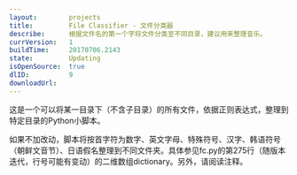 ```yaml
---
layout:        projects
title:         File Classifier - 文件分类器
describe:      根据文件名的第一个字将文件分类至不同目录，建议用来整理音乐。
currVersion:   1
buildTime:     20170706.2143
state:         Updating
isOpenSource:  true
dlID:          9
downloadUrl:   
---
```


这是一个可以将某一目录下（不含子目录）的所有文件，依据正则表达式，整理到特定目录的Python小脚本。

如果不加改动，脚本将按首字符为数字、英文字母、特殊符号、汉字、韩语符号（朝鲜文音节）、日语假名整理到不同文件夹。具体参见fc.py的第275行（随版本迭代，行号可能有变动）的二维数组dictionary。另外，请阅读注释。